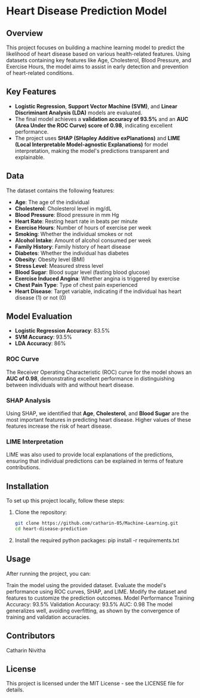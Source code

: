 # **Heart Disease Prediction Model**

## **Overview**
This project focuses on building a machine learning model to predict the likelihood of heart disease based on various health-related features. Using datasets containing key features like Age, Cholesterol, Blood Pressure, and Exercise Hours, the model aims to assist in early detection and prevention of heart-related conditions.

## **Key Features**
- **Logistic Regression**, **Support Vector Machine (SVM)**, and **Linear Discriminant Analysis (LDA)** models are evaluated.
- The final model achieves a **validation accuracy of 93.5%** and an **AUC (Area Under the ROC Curve) score of 0.98**, indicating excellent performance.
- The project uses **SHAP (SHapley Additive exPlanations)** and **LIME (Local Interpretable Model-agnostic Explanations)** for model interpretation, making the model's predictions transparent and explainable.

## **Data**
The dataset contains the following features:
- **Age**: The age of the individual
- **Cholesterol**: Cholesterol level in mg/dL
- **Blood Pressure**: Blood pressure in mm Hg
- **Heart Rate**: Resting heart rate in beats per minute
- **Exercise Hours**: Number of hours of exercise per week
- **Smoking**: Whether the individual smokes or not
- **Alcohol Intake**: Amount of alcohol consumed per week
- **Family History**: Family history of heart disease
- **Diabetes**: Whether the individual has diabetes
- **Obesity**: Obesity level (BMI)
- **Stress Level**: Measured stress level
- **Blood Sugar**: Blood sugar level (fasting blood glucose)
- **Exercise Induced Angina**: Whether angina is triggered by exercise
- **Chest Pain Type**: Type of chest pain experienced
- **Heart Disease**: Target variable, indicating if the individual has heart disease (1) or not (0)

## **Model Evaluation**
- **Logistic Regression Accuracy**: 83.5%
- **SVM Accuracy**: 93.5%
- **LDA Accuracy**: 86%
  
### **ROC Curve**
The Receiver Operating Characteristic (ROC) curve for the model shows an **AUC of 0.98**, demonstrating excellent performance in distinguishing between individuals with and without heart disease.

### **SHAP Analysis**
Using SHAP, we identified that **Age**, **Cholesterol**, and **Blood Sugar** are the most important features in predicting heart disease. Higher values of these features increase the risk of heart disease.

### **LIME Interpretation**
LIME was also used to provide local explanations of the predictions, ensuring that individual predictions can be explained in terms of feature contributions.

## **Installation**

To set up this project locally, follow these steps:

1. Clone the repository:
   ```bash
   git clone https://github.com/catharin-05/Machine-Learning.git
   cd heart-disease-prediction
2. Install the required python packages:
   pip install -r requirements.txt

## **Usage**
After running the project, you can:

Train the model using the provided dataset.
Evaluate the model's performance using ROC curves, SHAP, and LIME.
Modify the dataset and features to customize the prediction outcomes.
Model Performance
Training Accuracy: 93.5%
Validation Accuracy: 93.5%
AUC: 0.98
The model generalizes well, avoiding overfitting, as shown by the convergence of training and validation accuracies.

## **Contributors**
Catharin Nivitha
## **License**
This project is licensed under the MIT License - see the LICENSE file for details.